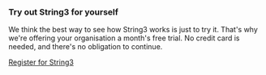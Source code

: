 <h3>Try out String3 for yourself</h3>
<p>We think the best way to see how String3 works is just to try it. That's why we're offering your organisation a month's free trial. No credit card is needed, and there's no obligation to continue.</p>
<p class="button register-button">
		<a href="/register">
			Register for String3
		</a>
	</p>